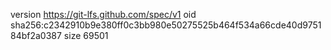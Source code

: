 version https://git-lfs.github.com/spec/v1
oid sha256:c2342910b9e380ff0c3bb980e50275525b464f534a66cde40d975184bf2a0387
size 69501
